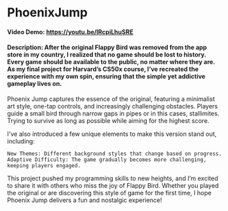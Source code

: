 # PhoenixJump
#### Video Demo:  https://youtu.be/lRcpiLhuSRE
#### Description: After the original Flappy Bird was removed from the app store in my country, I realized that no game should be lost to history. Every game should be available to the public, no matter where they are. As my final project for Harvard’s CS50x course, I’ve recreated the experience with my own spin, ensuring that the simple yet addictive gameplay lives on.

Phoenix Jump captures the essence of the original, featuring a minimalist art style, one-tap controls, and increasingly challenging obstacles. Players guide a small bird through narrow gaps in pipes or in this cases, stallimites. Trying to survive as long as possible while aiming for the highest score.

I've also introduced a few unique elements to make this version stand out, including:

    New Themes: Different background styles that change based on progress.
    Adaptive Difficulty: The game gradually becomes more challenging, keeping players engaged.
    
This project pushed my programming skills to new heights, and I’m excited to share it with others who miss the joy of Flappy Bird. Whether you played the original or are discovering this style of game for the first time, I hope Phoenix Jump delivers a fun and nostalgic experience!